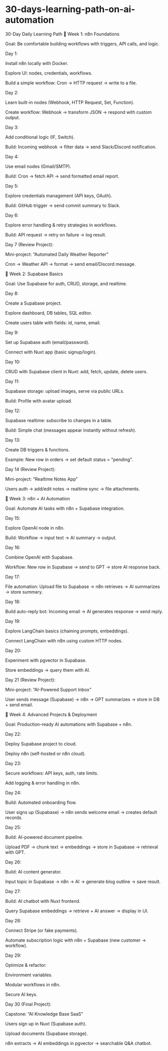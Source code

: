 # 30-days-learning-path-on-ai-automation
30-Day Daily Learning Path
🔹 Week 1: n8n Foundations

Goal: Be comfortable building workflows with triggers, API calls, and logic.

Day 1:

Install n8n locally with Docker.

Explore UI: nodes, credentials, workflows.

Build a simple workflow: Cron → HTTP request → write to a file.

Day 2:

Learn built-in nodes (Webhook, HTTP Request, Set, Function).

Create workflow: Webhook → transform JSON → respond with custom output.

Day 3:

Add conditional logic (IF, Switch).

Build: Incoming webhook → filter data → send Slack/Discord notification.

Day 4:

Use email nodes (Gmail/SMTP).

Build: Cron → fetch API → send formatted email report.

Day 5:

Explore credentials management (API keys, OAuth).

Build: GitHub trigger → send commit summary to Slack.

Day 6:

Explore error handling & retry strategies in workflows.

Build: API request → retry on failure → log result.

Day 7 (Review Project):

Mini-project: “Automated Daily Weather Reporter”

Cron → Weather API → format → send email/Discord message.

🔹 Week 2: Supabase Basics

Goal: Use Supabase for auth, CRUD, storage, and realtime.

Day 8:

Create a Supabase project.

Explore dashboard, DB tables, SQL editor.

Create users table with fields: id, name, email.

Day 9:

Set up Supabase auth (email/password).

Connect with Nuxt app (basic signup/login).

Day 10:

CRUD with Supabase client in Nuxt: add, fetch, update, delete users.

Day 11:

Supabase storage: upload images, serve via public URLs.

Build: Profile with avatar upload.

Day 12:

Supabase realtime: subscribe to changes in a table.

Build: Simple chat (messages appear instantly without refresh).

Day 13:

Create DB triggers & functions.

Example: New row in orders → set default status = "pending".

Day 14 (Review Project):

Mini-project: “Realtime Notes App”

Users auth → add/edit notes → realtime sync → file attachments.

🔹 Week 3: n8n + AI Automation

Goal: Automate AI tasks with n8n + Supabase integration.

Day 15:

Explore OpenAI node in n8n.

Build: Workflow → input text → AI summary → output.

Day 16:

Combine OpenAI with Supabase.

Workflow: New row in Supabase → send to GPT → store AI response back.

Day 17:

File automation: Upload file to Supabase → n8n retrieves → AI summarizes → store summary.

Day 18:

Build auto-reply bot: Incoming email → AI generates response → send reply.

Day 19:

Explore LangChain basics (chaining prompts, embeddings).

Connect LangChain with n8n using custom HTTP nodes.

Day 20:

Experiment with pgvector in Supabase.

Store embeddings → query them with AI.

Day 21 (Review Project):

Mini-project: “AI-Powered Support Inbox”

User sends message (Supabase) → n8n → GPT summarizes → store in DB + send email.

🔹 Week 4: Advanced Projects & Deployment

Goal: Production-ready AI automations with Supabase + n8n.

Day 22:

Deploy Supabase project to cloud.

Deploy n8n (self-hosted or n8n cloud).

Day 23:

Secure workflows: API keys, auth, rate limits.

Add logging & error handling in n8n.

Day 24:

Build: Automated onboarding flow.

User signs up (Supabase) → n8n sends welcome email → creates default records.

Day 25:

Build: AI-powered document pipeline.

Upload PDF → chunk text → embeddings → store in Supabase → retrieval with GPT.

Day 26:

Build: AI content generator.

Input topic in Supabase → n8n → AI → generate blog outline → save result.

Day 27:

Build: AI chatbot with Nuxt frontend.

Query Supabase embeddings → retrieve + AI answer → display in UI.

Day 28:

Connect Stripe (or fake payments).

Automate subscription logic with n8n + Supabase (new customer → workflow).

Day 29:

Optimize & refactor:

Environment variables.

Modular workflows in n8n.

Secure AI keys.

Day 30 (Final Project):

Capstone: “AI Knowledge Base SaaS”

Users sign up in Nuxt (Supabase auth).

Upload documents (Supabase storage).

n8n extracts → AI embeddings in pgvector → searchable Q&A chatbot.

